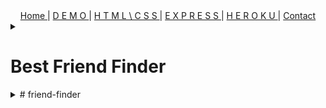 
<div align="center">
  <span> <a href="#top"> Home </a> </span> | 
  <span> <a href="#intro"> D E M O </a> </span> | 
  <span> <a href="#htss"> H T M L \ C S S </a> </span> | 
  <span> <a href="#express"> E X P R E S S </a> </span> | 
  <span> <a href="#heroku"> H E R O K U </a> </span> | 
  <span> <a href="mailto:jason@rogueathletic.com" target="_blank"> Contact </a> </span>
</div>



<details style="appearance: none; decoration: none;" align="center"><summary align="justify"><h1>Best Friend Finder</h1></summary>
  <span><h2>UCSD</h2></span><span><h3>Full Stack Web Dev Assignment 14</h3></span>



<details align="center"><summary align="justify"> D E M O </summary><a href="https://www.youtube.com/watch?v=JHurCXqH6KI">
<img src="https://i.imgur.com/cS1UuUW.png" width="80%">
</a></details>

<details align="center"><summary align="justify"> S E R V E R . J S </summary><p>The server configuration</p> </details>

<details align="center"><summary align="justify"> E X P R E S S . J S </summary>content</details>

<details align="center"><summary align="justify"> H E R O K U </summary>content</details>

<details align="center"><summary align="justify"> C O N T A C T </summary>  <span> <a href="mailto:jason@rogueathletic.com" target="_blank"> Contact </a> </span></details>
</details>


<details><summary>
# friend-finder</summary>
Best friend finder app utilizing API, MYSQL, Jquery, HTML, CSS, Javascript, Heroku, Github and more...
</details>
